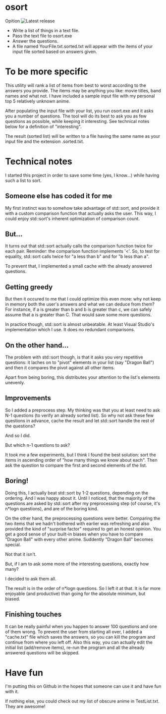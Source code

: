 # osort
Opition
![Latest release](https://github.com/mgeorgoulopoulos/osort/workflows/latest-release.yml/badge.svg)

* Write a list of things in a text file.
* Pass the text file to osort.exe
* Answer the questions.
* A file named YourFile.txt.sorted.txt will appear with the items of your input file sorted based on answers given.

# To be more specific
This utility will rank a list of items from best to worst according to the answers you provide. The items may be anything you like: movie titles, band names and what not. I have included a sample input file with my personal top 5 relatively unknown anime.

After populating the input file with your list, you run osort.exe and it asks you a number of questions. The tool will do its best to ask you as few questions as possible, while keeping it interesting.
See technical notes below for a definition of "interesting".

The result (sorted list) will be written to a file having the same name as your input file and the extension .sorted.txt.

# Technical notes
I started this project in order to save some time (yes, I know...) while having such a list to sort.

## Someone else has coded it for me
My first instinct was to somehow take advantage of std::sort, and provide it with a custom comparison function that actually asks the user. This way, I could enjoy std::sort's inherent optimization of comparison count.

## But...
It turns out that std::sort actually calls the comparison function twice for each pair. Reminder: the comparison function implements '<'. So, to test for equality, std::sort calls twice for "a less than b" and for "b less than a".

To prevent that, I implemented a small cache with the already answered questions.

## Getting greedy
But then it occured to me that I could optimize this even more: why not keep in memory both the user's answers and what we can deduce from them? For instance, if a is greater than b and b is greater than c, we can safely assume that a is greater than C. That would save some more questions.

In practice though, std::sort is almost unbeatable. At least Visual Studio's implementation which I use. It does no redundant comparisons.

## On the other hand...
The problem with std::sort though, is that it asks you very repetitive questions: it laches on to "pivot" elements in your list (say "Dragon Ball") and then it compares the pivot against all other items.

Apart from being boring, this distributes your attention to the list's elements unevenly.

## Improvements
So I added a preprocess step. My thinking was that you at least need to ask N-1 questions (to verify an already sorted list). So why not ask these few questions in advance, cache the result and let std::sort handle the rest of the questions?

And so I did.

But which n-1 questions to ask?

It took me a few experiments, but I think I found the best solution: sort the items in ascending order of "how many things we know about each". Then ask the question to compare the first and second elements of the list.

## Boring!
Doing this, I actually beat std::sort by 1-2 questions, depending on the ordering. And I was happy about it.
Until I noticed, that the majority of the questions are asked by std::sort after my preprocessing step (of course, it's n*logn questions), and are of the boring kind.

On the other hand, the preprocessing questions were better. Comparing the two items that we hadn't bothered with earlier was refreshing and also provided the kind of "surprise factor" required to get an honest opinion. You get a good sense of your built-in biases when you have to compare "Dragon Ball" with every other anime. Suddently "Dragon Ball" becomes special.

Not that it isn't.

But, if I am to ask some more of the interesting questions, exactly how many?

I decided to ask them all.

The result is in the order of n*logn questions. So I left it at that. It is far more enjoyable (and productive) than going for the absolute minimum, but biased.

## Finishing touches
It can be really painful when you happen to answer 100 questions and one of them wrong. To prevent the user from starting all over, I added a "cache.txt" file which saves the answers, so you can kill the program and continue from where you left off. Also this way, you can actually edit the initial list (add/remove items), re-run the program and all the already answered questions will be skipped.

# Have fun
I'm putting this on Github in the hopes that someone can use it and have fun with it.

If nothing else, you could check out my list of obscure anime in TestList.txt. They are awesome!
